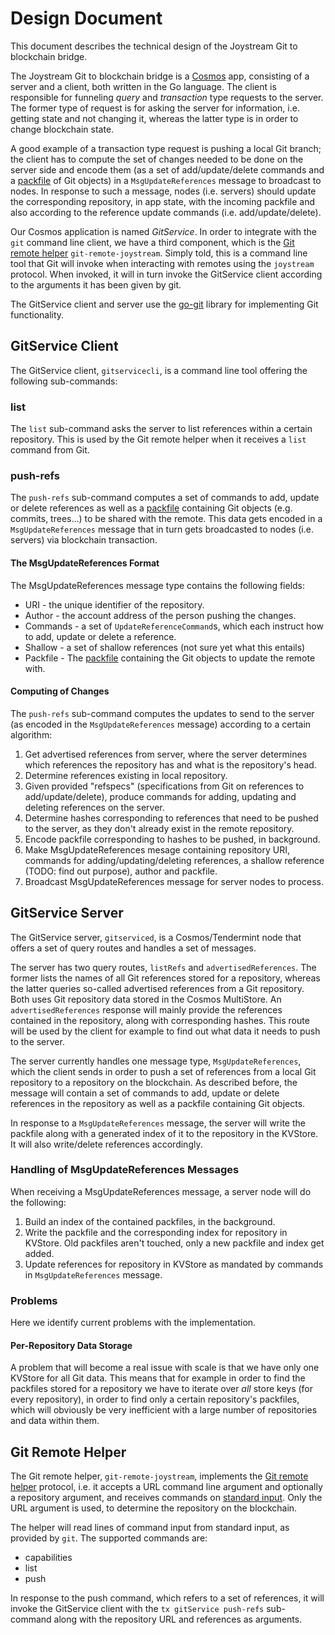 # Design Document
This document describes the technical design of the Joystream Git to blockchain bridge.

The Joystream Git to blockchain bridge is a [Cosmos](https://github.com/cosmos/cosmos-sdk) app,
consisting of a server and a client, both written in the Go language. The client is
responsible for funneling _query_ and _transaction_ type requests to the server. The former type
of request is for asking the server for information, i.e. getting state and not changing it,
whereas the latter type is in order to change blockchain state.

A good example of a transaction type request is pushing a local Git branch; the client
has to compute the set of changes needed to be done on the server side and encode them
(as a set of add/update/delete commands and a
[packfile](https://git-scm.com/book/en/v2/Git-Internals-Packfiles) of Git objects) in
a `MsgUpdateReferences` message to broadcast to nodes. In response to such a message,
nodes (i.e. servers) should update the corresponding repository, in app state, with the
incoming packfile and also according to the reference update commands (i.e. add/update/delete).

Our Cosmos application is named _GitService_. In order to integrate with the `git` command line
client, we have a third component, which is the
[Git remote helper](https://git-scm.com/docs/git-remote-helpers) `git-remote-joystream`. Simply
told, this is a command line tool that Git will invoke when interacting with remotes using
the `joystream` protocol. When invoked, it will in turn invoke the GitService client
according to the arguments it has been given by git.

The GitService client and server use the [go-git](https://github.com/src-d/go-git/) library
for implementing Git functionality.

## GitService Client
The GitService client, `gitservicecli`, is a command line tool offering the following sub-commands:

### list
The `list` sub-command asks the server to list references within a certain repository. This
is used by the Git remote helper when it receives a `list` command from Git.

### push-refs
The `push-refs` sub-command computes a set of commands to add, update or delete references as well
as a [packfile](https://git-scm.com/book/en/v2/Git-Internals-Packfiles) containing Git objects
(e.g. commits, trees...) to be shared with the remote. This data gets encoded in a
`MsgUpdateReferences` message that in turn gets broadcasted to nodes (i.e. servers) via
blockchain transaction.

#### The MsgUpdateReferences Format
The MsgUpdateReferences message type contains the following fields:

* URI - the unique identifier of the repository.
* Author - the account address of the person pushing the changes.
* Commands - a set of `UpdateReferenceCommand`s, which each instruct how to add, update or delete
  a reference.
* Shallow - a set of shallow references (not sure yet what this entails)
* Packfile - The [packfile](https://git-scm.com/book/en/v2/Git-Internals-Packfiles) containing the
  Git objects to update the remote with.

#### Computing of Changes
The `push-refs` sub-command computes the updates to send to the server (as encoded in the
`MsgUpdateReferences` message) according to a certain algorithm:

1. Get advertised references from server, where the server determines which references the
   repository has and what is the repository's head.
2. Determine references existing in local repository.
3. Given provided "refspecs" (specifications from Git on references to add/update/delete),
   produce commands for adding, updating and deleting references on the server.
4. Determine hashes corresponding to references that need to be pushed to the server, as they
   don't already exist in the remote repository.
5. Encode packfile corresponding to hashes to be pushed, in background.
6. Make MsgUpdateReferences mesage containing repository URI, commands for adding/updating/deleting
   references, a shallow reference (TODO: find out purpose), author and packfile.
7. Broadcast MsgUpdateReferences message for server nodes to process.

## GitService Server
The GitService server, `gitserviced`, is a Cosmos/Tendermint node that offers a set of query routes
and handles a set of messages.

The server has two query routes, `listRefs` and `advertisedReferences`. The former lists
the names of all Git references stored for a repository, whereas the latter queries so-called
advertised references from a Git repository. Both uses Git repository data stored in the
Cosmos MultiStore. An `advertisedReferences` response will mainly provide the references
contained in the repository, along with corresponding hashes. This route will be used
by the client for example to find out what data it needs to push to the server.

The server currently handles one message type, `MsgUpdateReferences`, which the client sends
in order to push a set of references from a local Git repository to a repository on the blockchain.
As described before, the message will contain a set of commands to add, update or delete
references in the repository as well as a packfile containing Git objects.

In response to a `MsgUpdateReferences` message, the server will write the packfile along with
a generated index of it to the repository in the KVStore. It will also write/delete references
accordingly.

### Handling of MsgUpdateReferences Messages
When receiving a MsgUpdateReferences message, a server node will do the following:

1. Build an index of the contained packfiles, in the background.
2. Write the packfile and the corresponding index for repository in KVStore.
   Old packfiles aren't touched, only a new packfile and index get added.
3. Update references for repository in KVStore as mandated by commands in `MsgUpdateReferences`
   message.

### Problems
Here we identify current problems with the implementation.

#### Per-Repository Data Storage
A problem that will become a real issue with scale is that we have only one KVStore for all
Git data. This means that for example in order to find the packfiles stored for a repository we
have to iterate over *all* store keys (for every repository), in order to find only a certain
repository's packfiles, which will obviously be very inefficient with a large number of
repositories and data within them.

## Git Remote Helper
The Git remote helper, `git-remote-joystream`, implements the
[Git remote helper](https://git-scm.com/docs/git-remote-helpers) protocol, i.e. it accepts
a URL command line argument and optionally a repository argument, and receives commands on
[standard input](https://en.wikipedia.org/wiki/Standard_streams#Standard_input_(stdin)).
Only the URL argument is used, to determine the repository on the blockchain.

The helper will read lines of command input from standard input, as provided by `git`.
The supported commands are:

* capabilities
* list
* push

In response to the push command, which refers to a set of references, it will invoke the
GitService client with the `tx gitService push-refs` sub-command along with the repository
URL and references as arguments.

